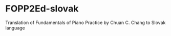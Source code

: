 # FOPP2Ed-slovak
Translation of Fundamentals of Piano Practice by Chuan C. Chang to Slovak language
